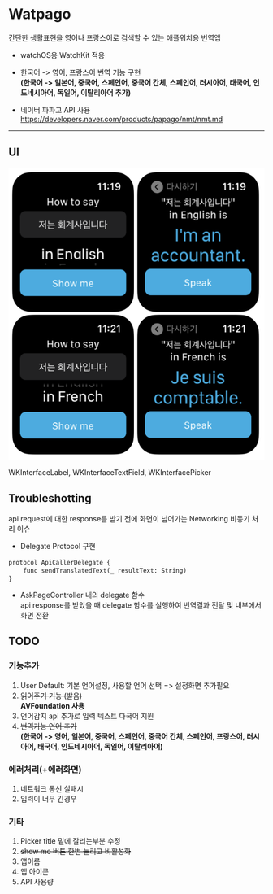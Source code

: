 # Watpago
간단한 생활표현을 영어나 프랑스어로 검색할 수 있는 애플워치용 번역앱  

- watchOS용 WatchKit 적용  
- 한국어 -> 영어, 프랑스어 번역 기능 구현  
**(한국어 -> 일본어, 중국어, 스페인어, 중국어 간체, 스페인어, 러시아어, 태국어, 인도네시아어, 독일어, 이탈리아어 추가)**  

- 네이버 파파고 API 사용  
https://developers.naver.com/products/papago/nmt/nmt.md  

- - -
## UI

![](https://github.com/KKANG00/Watpago/blob/main/ScreenShots2.png)

WKInterfaceLabel, WKInterfaceTextField, WKInterfacePicker

## Troubleshotting  
api request에 대한 response를 받기 전에 화면이 넘어가는 Networking 비동기 처리 이슈  

- Delegate Protocol 구현  
```
protocol ApiCallerDelegate {  
    func sendTranslatedText(_ resultText: String)  
}  
```

- AskPageController 내의 delegate 함수  
api response를 받았을 때 delegate 함수를 실행하여 번역결과 전달 및 내부에서 화면 전환  

## TODO
### 기능추가
1. User Default: 기본 언어설정, 사용할 언어 선택 => 설정화면 추가필요  
2. ~~읽어주기 기능 (발음)~~  
**AVFoundation 사용**  
3. 언어감지 api 추가로 입력 텍스트 다국어 지원  
4. ~~번역가능 언어 추가~~  
**(한국어 -> 영어, 일본어, 중국어, 스페인어, 중국어 간체, 스페인어, 프랑스어, 러시아어, 태국어, 인도네시아어, 독일어, 이탈리아어)**  

### 에러처리(+에러화면)
1. 네트워크 통신 실패시  
2. 입력이 너무 긴경우  

### 기타
1. Picker title 밑에 잘리는부분 수정  
2. ~~show me 버튼 한번 눌리고 비활성화~~  
3. 앱이름  
4. 앱 아이콘    
5. API 사용량  
 
